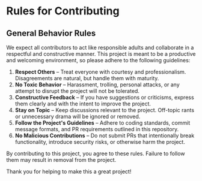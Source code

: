 # Rules for Contributing

## General Behavior Rules

We expect all contributors to act like responsible adults and collaborate in a respectful and constructive manner. This project is meant to be a productive and welcoming environment, so please adhere to the following guidelines:

1. **Respect Others** – Treat everyone with courtesy and professionalism. Disagreements are natural, but handle them with maturity.
2. **No Toxic Behavior** – Harassment, trolling, personal attacks, or any attempt to disrupt the project will not be tolerated.
3. **Constructive Feedback** – If you have suggestions or criticisms, express them clearly and with the intent to improve the project.
4. **Stay on Topic** – Keep discussions relevant to the project. Off-topic rants or unnecessary drama will be ignored or removed.
5. **Follow the Project's Guidelines** – Adhere to coding standards, commit message formats, and PR requirements outlined in this repository.
6. **No Malicious Contributions** – Do not submit PRs that intentionally break functionality, introduce security risks, or otherwise harm the project.

By contributing to this project, you agree to these rules. Failure to follow them may result in removal from the project.

Thank you for helping to make this a great project!
